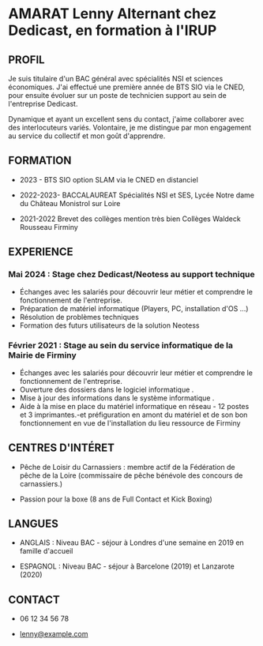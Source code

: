 # AMARAT Lenny  Alternant chez Dedicast, en formation à l'IRUP
## PROFIL

Je suis titulaire d'un BAC général avec spécialités NSI et sciences économiques. J'ai effectué une première année de BTS SIO via le CNED, pour ensuite évoluer sur un poste de technicien support au sein de l'entreprise Dedicast.

Dynamique et ayant un excellent sens du contact, j'aime collaborer avec des 
interlocuteurs variés. Volontaire, je me distingue par mon engagement au service du 
collectif et mon goût d'apprendre.

## FORMATION

- 2023 - BTS SIO option SLAM via le CNED en distanciel

- 2022-2023- BACCALAUREAT Spécialités NSI et SES, Lycée Notre dame du Château
Monistrol sur Loire

- 2021-2022 Brevet des collèges mention très bien Collèges Waldeck Rousseau
Firminy

## EXPERIENCE

### Mai 2024 : Stage chez Dedicast/Neotess au support technique

- Échanges avec les salariés pour découvrir leur métier et comprendre le fonctionnement de 
l'entreprise.
- Préparation de matériel informatique (Players, PC, installation d'OS ...)
- Résolution de problèmes techniques
- Formation des futurs utilisateurs de la solution Neotess

### Février 2021 : Stage au sein du service informatique de la Mairie de Firminy

- Échanges avec les salariés pour découvrir leur métier et comprendre le fonctionnement de 
l'entreprise.
- Ouverture des dossiers dans le logiciel informatique .
- Mise à jour des informations dans le système informatique .
- Aide à la mise en place du matériel informatique en réseau - 12 postes et 3 imprimantes.-et 
préfiguration en amont du matériel et de son bon fonctionnement en vue de l'installation du 
lieu ressource de Firminy

## CENTRES D'INTÉRET

- Pêche de Loisir du Carnassiers : membre actif de la Fédération de pêche de la Loire (commissaire de pêche bénévole des concours de carnassiers.)

- Passion pour la boxe (8 ans de Full Contact et Kick Boxing)

## LANGUES

- ANGLAIS : Niveau BAC - séjour à Londres d'une semaine en 2019 en famille d'accueil

- ESPAGNOL : Niveau BAC - séjour à Barcelone (2019) et Lanzarote (2020)

## CONTACT

- 06 12 34 56 78

- lenny@example.com